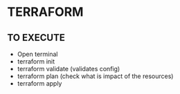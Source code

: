 # TERRAFORM

## TO EXECUTE

- Open terminal
- terraform init
- terraform validate    (validates config)
- terraform plan (check what is impact of the resources)
- terraform apply